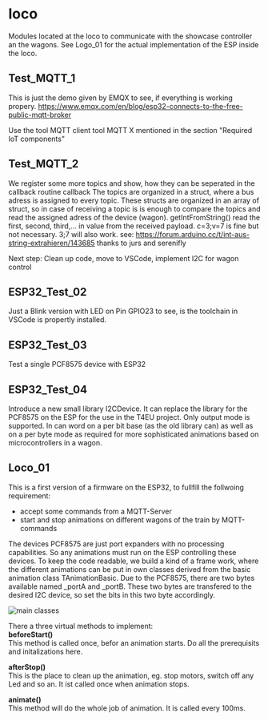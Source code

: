 # loco
Modules located at the loco to communicate with the showcase controller an the wagons.
See Logo_01 for the actual implementation of the ESP inside the loco.


## Test_MQTT_1
This is just the demo given by EMQX to see, if everything is working propery.
https://www.emqx.com/en/blog/esp32-connects-to-the-free-public-mqtt-broker 

Use the tool MQTT client tool MQTT X mentioned in the section "Required IoT components"


## Test_MQTT_2
We register some more topics and show, how they can be seperated in the callback routine callback
The topics are organized in a struct, where a bus adress is assigned to every topic.
These structs are organized in an array of struct, so in case of receiving a topic is is enough
to compare the topics and read the assigned adress of the device (wagon).
getIntFromString() read the first, second, third,... in value from the received payload.
c=3;v=7 is fine  but not necessary.  3;7 will also work.
see: https://forum.arduino.cc/t/int-aus-string-extrahieren/143685   thanks to jurs and serenifly

Next step: Clean up code, move to VSCode, implement I2C for wagon control


## ESP32_Test_02
Just a Blink version with LED on Pin GPIO23 to see, is the toolchain in VSCode is propertly installed.

## ESP32_Test_03
Test a single PCF8575 device with ESP32

## ESP32_Test_04
Introduce a new small library I2CDevice. It can replace the library for the PCF8575 on the ESP for the use
in the T4EU project. Only output mode is supported. In can word on a per bit base (as the old library can)
as well as on a per byte mode as required for more sophisticated animations based on microcontrollers in a wagon.

## Loco_01
This is a first version of a firmware on the ESP32, to fullfill the follwoing requirement:

- accept some commands from a MQTT-Server
- start and stop animations on different wagons of the train by MQTT-commands

The devices PCF8575 are just port expanders with no processing capabilities. So any animations must run on the ESP controlling these devices.
To keep the code readable, we build a kind of a frame work, where the different animations can be put in own classes derived from the basic animation class TAnimationBasic. Due to the PCF8575, there are two bytes available named _portA and _portB. These two bytes are transfered to the desired I2C device, so set the bits in this two byte accordingly.

![main classes](./loco_01/Classes_Main.PNG)

There a three virtual methods to implement:  
**beforeStart()**  
This method is called once, befor an animation starts. Do all the prerequisits and initalizations here.   

**afterStop()**   
This is the place to clean up the animation, eg. stop motors, switch off any Led and so an. It ist called once when animation stops.   

**animate()**   
This method will do the whole job of animation. It is called every 100ms.    










